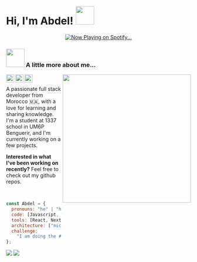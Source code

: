 <p align="center">
	<h1> Hi, I'm Abdel! <img src="https://media.giphy.com/media/mGcNjsfWAjY5AEZNw6/giphy.gif" width="50" /></h1>
</p>

<p align="center">
  <a href="https://abdeljalil-salhi.vercel.app/now-playing?open">
    <img src="https://abdeljalil-salhi.vercel.app/now-playing" alt="Now Playing on Spotify..." />
  </a>
</p>

<!-- <img width="100%" src="https://media.giphy.com/media/v1.Y2lkPTc5MGI3NjExYTQzMjBmODBmZTI1NmRhZDIxMGQ0MTgyOTY2MWY4NWNjZDBjMzk0YSZlcD12MV9pbnRlcm5hbF9naWZzX2dpZklkJmN0PWc/13HgwGsXF0aiGY/giphy.gif"> -->

<!-- <div align="center">

[![absalhi's 42 stats](https://badge42.vercel.app/api/v2/cl9iseqxd00640gl9mg4g0mxp/stats?cursusId=21&coalitionId=78)](https://github.com/JaeSeoKim/badge42)

</div> -->

### <img src="https://media.giphy.com/media/VgCDAzcKvsR6OM0uWg/giphy.gif" width="50"> A little more about me...

<img
	align="right"
	width="350"
	src="https://github-readme-stats.vercel.app/api?username=abdeljalil-salhi&show_icons=true&include_all_commits=true&count_private=true&theme=tokyonight"
/>

<a href="https://twitter.com/itsabdeeels">
  <img align="left" alt="Abdel's Twitter" width="22px" src="https://cdn.jsdelivr.net/npm/simple-icons@v3/icons/twitter.svg" />
</a>
<a href="https://www.linkedin.com/in/abdeljalil-salhi/">
  <img align="left" alt="Abdel's LinkedIn" width="22px" src="https://cdn.jsdelivr.net/npm/simple-icons@v3/icons/linkedin.svg" />
</a>
<a href="https://github.com/abdeljalil-salhi">
  <img align="left" alt="Abdel's Github" width="22px" src="https://cdn.jsdelivr.net/npm/simple-icons@v3/icons/github.svg" />
</a>
<br />

<p align="left">
A passionate full stack developer from Morocco 🇲🇦, with a love for learning and sharing knowledge. I'm a student at 1337 school in UM6P Benguerir, and I'm currently working on a few projects.
</p>
<p align="left">
<b>Interested in what I've been working on recently?</b> Feel free to check out my github repos.
</p>

<br />

```javascript
const Abdel = {
  pronouns: "he" | "him",
  code: [Javascript, Typescript, HTML, SCSS, PHP, SQL, Python, C, Swift, C++],
  tools: [React, Next, Redux, Redis, Node, Socketio, Docker, Tkinter],
  architecture: ["microservices", "event-driven", "design system pattern"],
  challenge:
    "I am doing the #100DaysOfCode challenge focused on C and learning new concepts",
};
```

![](https://komarev.com/ghpvc/?username=abdeljalil-salhi&style=for-the-badge)
![](https://hit.yhype.me/github/profile?user_id=65598953)
